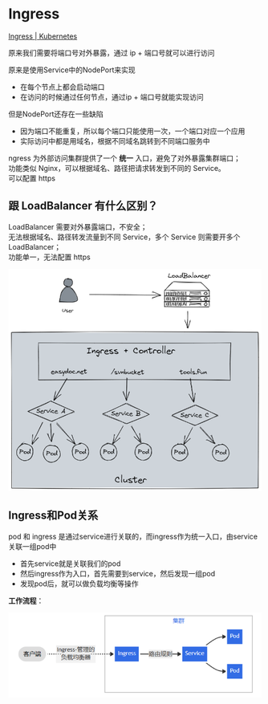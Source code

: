 # Ingress

[Ingress | Kubernetes](https://kubernetes.io/zh-cn/docs/concepts/services-networking/ingress/)

原来我们需要将端口号对外暴露，通过 ip + 端口号就可以进行访问

原来是使用Service中的NodePort来实现

- 在每个节点上都会启动端口
- 在访问的时候通过任何节点，通过ip + 端口号就能实现访问

但是NodePort还存在一些缺陷

- 因为端口不能重复，所以每个端口只能使用一次，一个端口对应一个应用
- 实际访问中都是用域名，根据不同域名跳转到不同端口服务中

ngress 为外部访问集群提供了一个 **统一** 入口，避免了对外暴露集群端口；  
功能类似 Nginx，可以根据域名、路径把请求转发到不同的 Service。  
可以配置 https

## 跟 LoadBalancer 有什么区别？

LoadBalancer 需要对外暴露端口，不安全；  
无法根据域名、路径转发流量到不同 Service，多个 Service 则需要开多个 LoadBalancer；  
功能单一，无法配置 https

![](https://raw.githubusercontent.com/Swiftie13st/Figurebed/main/img/202305262246313.png)

## Ingress和Pod关系

pod 和 ingress 是通过service进行关联的，而ingress作为统一入口，由service关联一组pod中

- 首先service就是关联我们的pod
- 然后ingress作为入口，首先需要到service，然后发现一组pod
- 发现pod后，就可以做负载均衡等操作

**工作流程**：

![](https://raw.githubusercontent.com/Swiftie13st/Figurebed/main/img/202305262248729.png)
